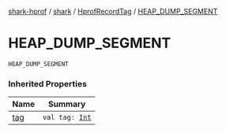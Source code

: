 [shark-hprof](../../index.md) / [shark](../index.md) / [HprofRecordTag](index.md) / [HEAP_DUMP_SEGMENT](./-h-e-a-p_-d-u-m-p_-s-e-g-m-e-n-t.md)

# HEAP_DUMP_SEGMENT

`HEAP_DUMP_SEGMENT`

### Inherited Properties

| Name | Summary |
|---|---|
| [tag](tag.md) | `val tag: `[`Int`](https://kotlinlang.org/api/latest/jvm/stdlib/kotlin/-int/index.html) |
